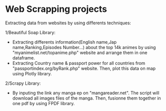 # Web Scrapping projects

Extracting data from websites by using differents techniques:

1/Beautiful Soap Library:
  - Extracting differents information(English name,Jap name,Ranking,Episodes Number...) about the top 14k animes by using "myanimelist.net/topanime.php" website and arrange them in one dataframe.
  - Extracting Country name &amp; passport power for all countries from "passportindex.org/byRank.php" website. Then, plot this data on map using Plotly library. 
  
2/Scrapy Library: 
  - By inputing the link any manga ep on "mangareader.net". The script will download all images files of the manga. Then, fusionne them together in one pdf by using FPDF library.  
